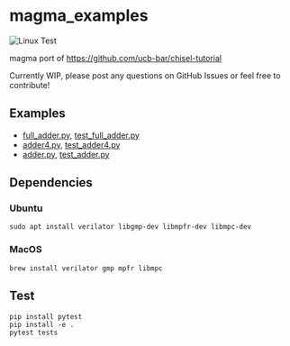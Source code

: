 # magma_examples
![Linux Test](https://github.com/leonardt/magma_examples/workflows/Linux%20Test/badge.svg)

magma port of https://github.com/ucb-bar/chisel-tutorial

Currently WIP, please post any questions on GitHub Issues or feel free to
contribute!

## Examples
* [full_adder.py](magma_examples/full_adder.py), [test_full_adder.py](tests/test_full_adder.py)
* [adder4.py](magma_examples/adder4.py), [test_adder4.py](tests/test_adder4.py)
* [adder.py](magma_examples/adder.py), [test_adder.py](tests/test_adder.py)

## Dependencies
### Ubuntu
```
sudo apt install verilator libgmp-dev libmpfr-dev libmpc-dev
```
### MacOS
```
brew install verilator gmp mpfr libmpc
```

## Test
```
pip install pytest
pip install -e .
pytest tests
```

